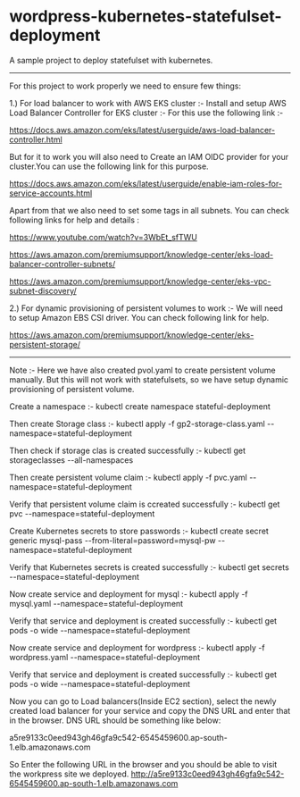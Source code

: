 # wordpress-kubernetes-statefulset-deployment
A sample project to deploy statefulset with kubernetes.

***********************************************************************************************************
For this project to work properly we need to ensure few things: 

1.) For load balancer to work with AWS EKS cluster :-
Install and setup AWS Load Balancer Controller for EKS cluster :-
For this use the following link :- 

https://docs.aws.amazon.com/eks/latest/userguide/aws-load-balancer-controller.html

But for it to work you will also need to Create an IAM OIDC provider for your cluster.You can use the following link for this purpose.

https://docs.aws.amazon.com/eks/latest/userguide/enable-iam-roles-for-service-accounts.html

Apart from that we also need to set some tags in all subnets.
You can check following links for help and details : 

https://www.youtube.com/watch?v=3WbEt_sfTWU

https://aws.amazon.com/premiumsupport/knowledge-center/eks-load-balancer-controller-subnets/

https://aws.amazon.com/premiumsupport/knowledge-center/eks-vpc-subnet-discovery/

2.) For dynamic provisioning of persistent volumes to work :-
We will need to setup Amazon EBS CSI driver. You can check following link for help.

https://aws.amazon.com/premiumsupport/knowledge-center/eks-persistent-storage/

***********************************************************************************************************

Note :- Here we have also created pvol.yaml to create persistent volume manually. But this will not work with statefulsets, so we have setup dynamic provisioning of persistent volume.

Create a namespace :-
kubectl create namespace stateful-deployment

Then create Storage class :-
kubectl apply -f gp2-storage-class.yaml --namespace=stateful-deployment

Then check if storage clas is created successfully :-
kubectl get storageclasses --all-namespaces

Then create persistent volume claim :-
kubectl apply -f pvc.yaml --namespace=stateful-deployment

Verify that persistent volume claim is ccreated successfully :-
kubectl get pvc --namespace=stateful-deployment

Create Kubernetes secrets to store passwords :-
kubectl create secret generic mysql-pass --from-literal=password=mysql-pw --namespace=stateful-deployment

Verify that Kubernetes secrets is created successfully :-
kubectl get secrets --namespace=stateful-deployment

Now create service and deployment for mysql :-
kubectl apply -f mysql.yaml --namespace=stateful-deployment

Verify that service and deployment is created successfully :-
kubectl get pods -o wide --namespace=stateful-deployment

Now create service and deployment for wordpress :-
kubectl apply -f wordpress.yaml --namespace=stateful-deployment

Verify that service and deployment is created successfully :-
kubectl get pods -o wide --namespace=stateful-deployment

Now you can go to Load balancers(Inside EC2 section), select the newly created load balancer for your service and copy the DNS URL and enter that in the browser. DNS URL should be something like below:

a5re9133c0eed943gh46gfa9c542-6545459600.ap-south-1.elb.amazonaws.com

So Enter the following URL in the browser and you should be able to visit the workpress site we deployed. 
http://a5re9133c0eed943gh46gfa9c542-6545459600.ap-south-1.elb.amazonaws.com
